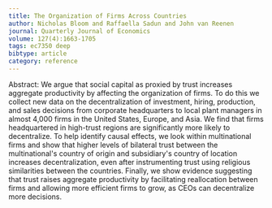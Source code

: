 ```yaml
---
title: The Organization of Firms Across Countries
author: Nicholas Bloom and Raffaella Sadun and John van Reenen
journal: Quarterly Journal of Economics
volume: 127(4):1663-1705
tags: ec7350 deep
bibtype: article
category: reference
---
```

Abstract: We argue that social capital as proxied by trust increases aggregate productivity by affecting the organization of firms. To do this we collect new data on the decentralization of investment, hiring, production, and sales decisions from corporate headquarters to local plant managers in almost 4,000 firms in the United States, Europe, and Asia. We find that firms headquartered in high-trust regions are significantly more likely to decentralize. To help identify causal effects, we look within multinational firms and show that higher levels of bilateral trust between the multinational's country of origin and subsidiary's country of location increases decentralization, even after instrumenting trust using religious similarities between the countries. Finally, we show evidence suggesting that trust raises aggregate productivity by facilitating reallocation between firms and allowing more efficient firms to grow, as CEOs can decentralize more decisions.
